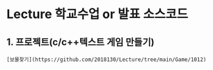 # Lecture 학교수업 or 발표 소스코드 
## 1. 프로젝트(c/c++텍스트 게임 만들기)
    [보물찾기](https://github.com/2018130/Lecture/tree/main/Game/1012)
